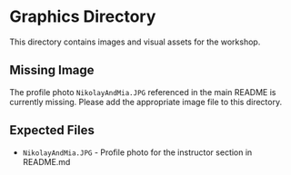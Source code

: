 # Graphics Directory

This directory contains images and visual assets for the workshop.

## Missing Image
The profile photo `NikolayAndMia.JPG` referenced in the main README is currently missing. Please add the appropriate image file to this directory.

## Expected Files
- `NikolayAndMia.JPG` - Profile photo for the instructor section in README.md